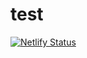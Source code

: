 # test
[![Netlify Status](https://api.netlify.com/api/v1/badges/5b52a5d3-ebf9-4312-b3f7-b16dcac4afe2/deploy-status)](https://app.netlify.com/sites/mystifying-mccarthy-6ad66f/deploys)
